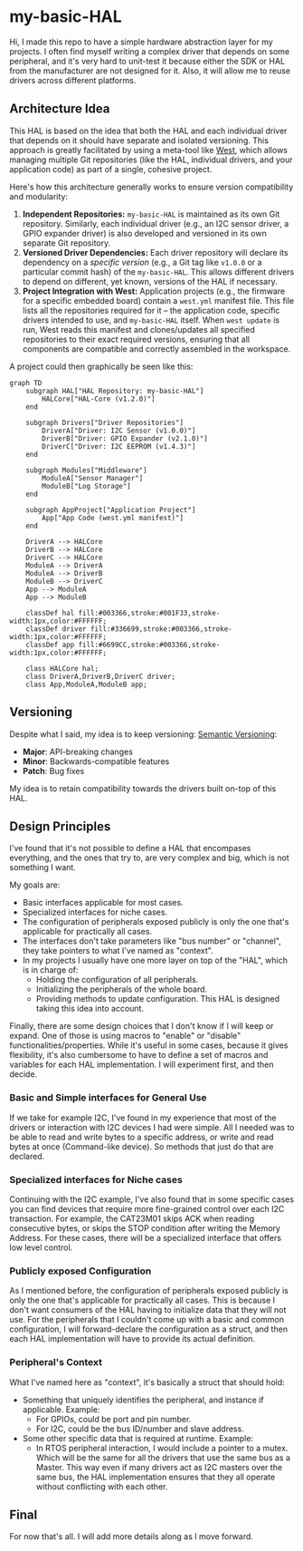 # my-basic-HAL
Hi, I made this repo to have a simple hardware abstraction layer for my projects. I often
find myself writing a complex driver that depends on some peripheral, and it's very hard to
unit-test it because either the SDK or HAL from the manufacturer are not designed for it. Also, it will allow me
to reuse drivers across different platforms.

## Architecture Idea
This HAL is based on the idea that both the HAL and each individual driver that depends on it should have separate and isolated versioning. This approach is greatly facilitated by using a meta-tool like [West](https://docs.zephyrproject.org/latest/guides/west/index.html), which allows managing multiple Git repositories (like the HAL, individual drivers, and your application code) as part of a single, cohesive project.

Here's how this architecture generally works to ensure version compatibility and modularity:

1.  **Independent Repositories:** `my-basic-HAL` is maintained as its own Git repository. Similarly, each individual driver (e.g., an I2C sensor driver, a GPIO expander driver) is also developed and versioned in its own separate Git repository.
2.  **Versioned Driver Dependencies:** Each driver repository will declare its dependency on a *specific version* (e.g., a Git tag like `v1.0.0` or a particular commit hash) of the `my-basic-HAL`. This allows different drivers to depend on different, yet known, versions of the HAL if necessary.
3.  **Project Integration with West:** Application projects (e.g., the firmware for a specific embedded board) contain a `west.yml` manifest file. This file lists all the repositories required for it – the application code, specific drivers intended to use, and `my-basic-HAL` itself. When `west update` is run, West reads this manifest and clones/updates all specified repositories to their exact required versions, ensuring that all components are compatible and correctly assembled in the workspace.

A project could then graphically be seen like this:
```mermaid
graph TD
    subgraph HAL["HAL Repository: my-basic-HAL"]
        HALCore["HAL-Core (v1.2.0)"]
    end

    subgraph Drivers["Driver Repositories"]
        DriverA["Driver: I2C Sensor (v1.0.0)"]
        DriverB["Driver: GPIO Expander (v2.1.0)"]
        DriverC["Driver: I2C EEPROM (v1.4.3)"]
    end

    subgraph Modules["Middleware"]
        ModuleA["Sensor Manager"]
        ModuleB["Log Storage"]
    end

    subgraph AppProject["Application Project"]
        App["App Code (west.yml manifest)"]
    end

    DriverA --> HALCore
    DriverB --> HALCore
    DriverC --> HALCore
    ModuleA --> DriverA
    ModuleA --> DriverB
    ModuleB --> DriverC
    App --> ModuleA
    App --> ModuleB

    classDef hal fill:#003366,stroke:#001F33,stroke-width:1px,color:#FFFFFF;
    classDef driver fill:#336699,stroke:#003366,stroke-width:1px,color:#FFFFFF;
    classDef app fill:#6699CC,stroke:#003366,stroke-width:1px,color:#FFFFFF;

    class HALCore hal;
    class DriverA,DriverB,DriverC driver;
    class App,ModuleA,ModuleB app;
```

## Versioning
Despite what I said, my idea is to keep versioning: [Semantic Versioning](https://semver.org/):

- **Major**: API-breaking changes
- **Minor**: Backwards-compatible features
- **Patch**: Bug fixes

My idea is to retain compatibility towards the drivers built on-top of this HAL.

## Design Principles
I've found that it's not possible to define a HAL that encompases everything, and the
ones that try to, are very complex and big, which is not something I want.

My goals are:
- Basic interfaces applicable for most cases.
- Specialized interfaces for niche cases.
- The configuration of peripherals exposed publicly is only the one that's applicable
for practically all cases.
- The interfaces don't take parameters like "bus number" or "channel", they take pointers
to what I've named as "context".
- In my projects I usually have one more layer on top of the "HAL", which is in charge of:
  - Holding the configuration of all peripherals.
  - Initializing the peripherals of the whole board.
  - Providing methods to update configuration.
  This HAL is designed taking this idea into account.

Finally, there are some design choices that I don't know if I will keep or expand. One of those
is using macros to "enable" or "disable" functionalities/properties. While it's useful in some cases,
because it gives flexibility, it's also cumbersome to have to define a set of macros and variables
for each HAL implementation. I will experiment first, and then decide.

### Basic and Simple interfaces for General Use
If we take for example I2C, I've found in my experience that most of the drivers
or interaction with I2C devices I had were simple. All I needed was to be able
to read and write bytes to a specific address, or write and read bytes at once
(Command-like device).
So methods that just do that are declared.

### Specialized interfaces for Niche cases
Continuing with the I2C example, I've also found that in some specific cases
you can find devices that require more fine-grained control over each I2C transaction.
For example, the CAT23M01 skips ACK when reading consecutive bytes, or skips the STOP condition
after writing the Memory Address. For these cases, there will be a specialized interface that
offers low level control.

### Publicly exposed Configuration
As I mentioned before, the configuration of peripherals exposed publicly is only the one that's applicable
for practically all cases. This is because I don't want consumers of the HAL having to initialize data
that they will not use.
For the peripherals that I couldn't come up with a basic and common configuration, I will forward-declare
the configuration as a struct, and then each HAL implementation will have to provide its
actual definition.

### Peripheral's Context
What I've named here as "context", it's basically a struct that should hold:
- Something that uniquely identifies the peripheral, and instance if applicable. Example:
  - For GPIOs, could be port and pin number.
  - For I2C, could be the bus ID/number and slave address.
- Some other specific data that is required at runtime. Example:
  - In RTOS peripheral interaction, I would include a pointer to a mutex. Which will
  be the same for all the drivers that use the same bus as a Master. This way even if
  many drivers act as I2C masters over the same bus, the HAL implementation ensures that
  they all operate without conflicting with each other.

## Final
For now that's all. I will add more details along as I move forward.

